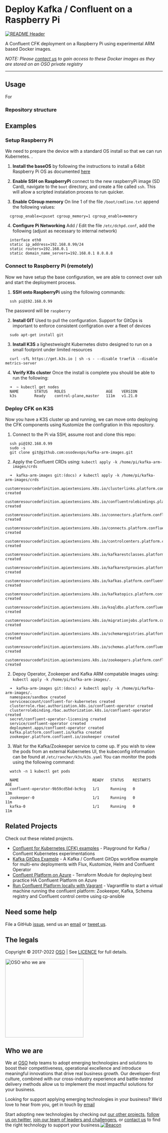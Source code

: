 
<!-- markdownlint-disable -->
# Deploy Kafka / Confluent on a Raspberry Pi


<!-- markdownlint-restore -->

[![README Header][readme_header_img]][readme_header_link]

<!--




  ** DO NOT EDIT THIS FILE
  **
  ** This file was automatically generated by the `build-harness`.
  ** 1) Make all changes to `README.yaml`
  ** 2) Run `make init` (you only need to do this once)
  ** 3) Run`make readme` to rebuild this file.
  **
  ** (We maintain HUNDREDS of open source projects. This is how we maintain our sanity.)
  **





-->
A Confluent CFK deployment on a Raspberry Pi using experimental ARM based Docker images.

*NOTE: Please [contact us](mailto:enquiries@oso.sh) to gain access to these Docker images as they are stored on an OSO private registry* 

---






## Usage

For

### Repository structure




## Examples

### Setup Raspberry Pi 
We need to prepare the device with a standard OS install so that we can run Kubernetes. .
1. **Install the baseOS** by following the instructions to install a 64bit Raspberry Pi OS as documented [here](https://www.raspberrypi.com/documentation/computers/getting-started.html)

2. **Enable SSH on RaspberryPi** connect to the new raspberryPi image (SD Card), navigate to the `boot` directory, and create a file called `ssh`. This will allow a scripted instalation process to run quicker.

3. **Enable CGroup memory** On line 1 of the file `/boot/cmdline.txt` append the following values:
  ```shell
    cgroup_enable=cpuset cgroup_memory=1 cgroup_enable=memory
  ```

4. **Configure Pi Networking** Add / Edit the file `/etc/dchpd.conf`, add the following (adjust as necessary to internal network)
  ```shell
    interface eth0
    static ip_address=192.168.0.99/24
    static routers=192.168.0.1
    static domain_name_servers=192.168.0.1 8.8.8.8
  ```

### Connect to Raspberry Pi (remotely)
Now we have setup the base configuration, we are able to connect over ssh and start the deployment process. 
1. **SSH onto RaspberryPi** using the following commands:
  ```shell
    ssh pi@192.168.0.99
  ```
  The password will be `raspberry`

2. **Install GIT** Used to pull the configuration. Support for GitOps is important to enforce consistent configration over a fleet of devices
  ```shell
    sudo apt-get install git
  ```

3. **Install K3S** a lighestweisght Kubernetes distro designed to run on a small footprint under limited resources
  ```shell
    curl -sfL https://get.k3s.io | sh -s - --disable traefik --disable metrics-server
  ```

4. **Verify K8s cluster** Once the install is complete you should be able to run the following:
  ```shell
    ➜  ~ kubectl get nodes
    NAME       STATUS   ROLES                  AGE    VERSION
    k3s        Ready    control-plane,master   111m   v1.21.0
  ```

### Deploy CFK on K3S
Now you have a K3S cluster up and running, we can move onto deploying the CFK components using Kustomize the configration in this repository. 
1. Connect to the Pi via SSH, assume root and clone this repo:
  ```shell
    ssh pi@192.168.0.99
    sudo -s
    git clone git@github.com:osodevops/kafka-arm-images.git
  ```

2. Apply the Confluent CRDs using: `kubectl apply -k /home/pi/kafka-arm-images/crds`
  ```shell
    ➜  kafka-arm-images git:(docs) ✗ kubectl apply -k /home/pi/kafka-arm-images/crds
    customresourcedefinition.apiextensions.k8s.io/clusterlinks.platform.confluent.io created
    customresourcedefinition.apiextensions.k8s.io/confluentrolebindings.platform.confluent.io created
    customresourcedefinition.apiextensions.k8s.io/connectors.platform.confluent.io created
    customresourcedefinition.apiextensions.k8s.io/connects.platform.confluent.io created
    customresourcedefinition.apiextensions.k8s.io/controlcenters.platform.confluent.io created
    customresourcedefinition.apiextensions.k8s.io/kafkarestclasses.platform.confluent.io created
    customresourcedefinition.apiextensions.k8s.io/kafkarestproxies.platform.confluent.io created
    customresourcedefinition.apiextensions.k8s.io/kafkas.platform.confluent.io created
    customresourcedefinition.apiextensions.k8s.io/kafkatopics.platform.confluent.io created
    customresourcedefinition.apiextensions.k8s.io/ksqldbs.platform.confluent.io created
    customresourcedefinition.apiextensions.k8s.io/migrationjobs.platform.confluent.io created
    customresourcedefinition.apiextensions.k8s.io/schemaregistries.platform.confluent.io created
    customresourcedefinition.apiextensions.k8s.io/schemas.platform.confluent.io created
    customresourcedefinition.apiextensions.k8s.io/zookeepers.platform.confluent.io created
  ```

2. Depoy Operator, Zookeeper and Kafka ARM compatable images using: `kubectl apply -k /home/pi/kafka-arm-images/.`
  ```shell
    ➜  kafka-arm-images git:(docs) ✗ kubectl apply -k /home/pi/kafka-arm-images/.
    namespace/sandbox created
    serviceaccount/confluent-for-kubernetes created
    clusterrole.rbac.authorization.k8s.io/confluent-operator created
    clusterrolebinding.rbac.authorization.k8s.io/confluent-operator created
    secret/confluent-operator-licensing created
    service/confluent-operator created
    deployment.apps/confluent-operator created
    kafka.platform.confluent.io/kafka created
    zookeeper.platform.confluent.io/zookeeper created
  ```

3. Wait for the Kafka/Zookeeper service to come up.  If you wish to view the pods from an external Kubernetes UI, the kubeconfig information can be found at `/etc/rancher/k3s/k3s.yaml` You can monitor the pods using the following command:
  ```shell
    watch -n 1 kubectl get pods
  
    NAME                                 READY   STATUS    RESTARTS   AGE
    confluent-operator-9b59cd5bd-bc9cg   1/1     Running   0          13m
    zookeeper-0                          1/1     Running   0          11m
    kafka-0                              1/1     Running   0          11m
  ```





## Related Projects

Check out these related projects.

- [Confluent for Kubernetes (CFK) examples](https://github.com/osodevops/confluent-kubernetes-playground) - Playground for Kafka / Confluent Kubernetes experimentations
- [Kafka GitOps Example](https://github.com/osodevops/kafka-gitops-examples) - A Kafka / Confluent GitOps workflow example for multi-env deployments with Flux, Kustomize, Helm and Confluent Operator
- [Confluent Platform on Azure](https://github.com/osodevops/terraform-azure-confluent-platform) - Terraform Module for deploying best practice HA Confluent Platform on Azure
- [Run Confluent Platform locally with Vagrant](https://github.com/osodevops/vagrant-confluent-platform) - Vagrantfile to start a virtual machine running the confluent platform: Zookeeper, Kafka, Schema registry and Confluent control centre using cp-ansible



## Need some help

File a GitHub [issue](https://github.com/osodevops/kafka-arm-images/issues), send us an [email][email] or [tweet us][twitter].

## The legals

Copyright © 2017-2022 [OSO](https://oso.sh) | See [LICENCE](LICENSE) for full details.

[<img src="https://oso-public-resources.s3.eu-west-1.amazonaws.com/oso-logo-green.png" alt="OSO who we are" width="250"/>](https://oso.sh/who-we-are/)

## Who we are

We at [OSO][website] help teams to adopt emerging technologies and solutions to boost their competitiveness, operational excellence and introduce meaningful innovations that drive real business growth. Our developer-first culture, combined with our cross-industry experience and battle-tested delivery methods allow us to implement the most impactful solutions for your business.

Looking for support applying emerging technologies in your business? We’d love to hear from you, get in touch by [email][email]

Start adopting new technologies by checking out [our other projects][github], [follow us on twitter][twitter], [join our team of leaders and challengers][careers], or [contact us][contact] to find the right technology to support your business.[![Beacon][beacon]][website]

  [logo]: https://oso-public-resources.s3.eu-west-1.amazonaws.com/oso-logo-green.png
  [website]: https://oso.sh?utm_source=github&utm_medium=readme&utm_campaign=osodevops/kafka-arm-images&utm_content=website
  [github]: https://github.com/osodevops?utm_source=github&utm_medium=readme&utm_campaign=osodevops/kafka-arm-images&utm_content=github
  [careers]: https://oso.sh/careers/?utm_source=github&utm_medium=readme&utm_campaign=osodevops/kafka-arm-images&utm_content=careers
  [contact]: https://oso.sh/contact/?utm_source=github&utm_medium=readme&utm_campaign=osodevops/kafka-arm-images&utm_content=contact
  [linkedin]: https://www.linkedin.com/company/oso-devops?utm_source=github&utm_medium=readme&utm_campaign=osodevops/kafka-arm-images&utm_content=linkedin
  [twitter]: https://twitter.com/osodevops?utm_source=github&utm_medium=readme&utm_campaign=osodevops/kafka-arm-images&utm_content=twitter
  [email]: mailto:enquiries@oso.sh?utm_source=github&utm_medium=readme&utm_campaign=osodevops/kafka-arm-images&utm_content=email
  [readme_header_img]: https://oso-public-resources.s3.eu-west-1.amazonaws.com/oso-animation.gif
  [readme_header_link]: https://oso.sh/what-we-do/?utm_source=github&utm_medium=readme&utm_campaign=osodevops/kafka-arm-images&utm_content=readme_header_link
  [beacon]: https://github-analyics.ew.r.appspot.com/G-WV0Q3HYW08/osodevops/kafka-arm-images?pixel&cs=github&cm=readme&an=kafka-arm-images
